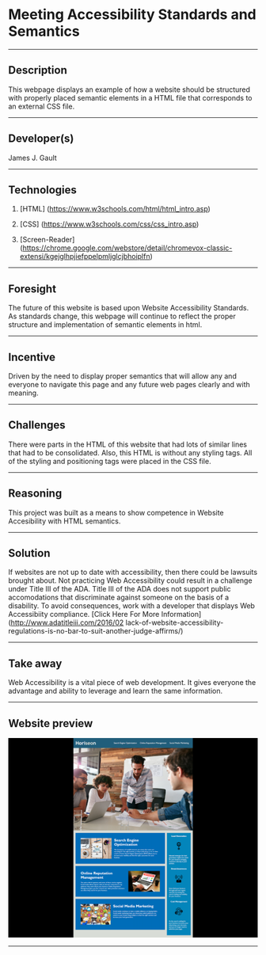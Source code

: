 # Meeting Accessibility Standards and Semantics

---

## Description

This webpage displays an example of how a website should be structured with properly placed semantic elements in a HTML file that corresponds to an external CSS file.

---

## Developer(s)

James J. Gault

---

## Technologies

1. [HTML] (<https://www.w3schools.com/html/html_intro.asp>)

2. [CSS] (<https://www.w3schools.com/css/css_intro.asp>)

3. [Screen-Reader] (<https://chrome.google.com/webstore/detail/chromevox-classic-extensi/kgejglhpjiefppelpmljglcjbhoiplfn>)

---

## Foresight

The future of this website is based upon Website Accessibility Standards. As standards change, this webpage will continue to reflect the proper structure and implementation of semantic elements in html.

---

## Incentive

Driven by the need to display proper semantics that will allow any and everyone to navigate this page and any future web pages clearly and with meaning.

---

## Challenges

There were parts in the HTML of this website that had lots of similar lines that had to be consolidated. Also, this HTML is without any styling tags. All of the styling and positioning tags were placed in the CSS file.

---

## Reasoning

This project was built as a means to show competence in Website Accesibility with HTML semantics.

---

## Solution

If websites are not up to date with accessibility, then there could be lawsuits brought about. Not practicing Web Accessibility could result in a challenge under Title III of the ADA. Title III of the ADA does not support public accomodations that discriminate against someone on the basis of a disability. To avoid consequences, work with a developer that displays Web Accessibiity compliance. [Click Here For More Information] (<http://www.adatitleiii.com/2016/02> lack-of-website-accessibility-regulations-is-no-bar-to-suit-another-judge-affirms/)

---

## Take away

Web Accessibility is a vital piece of web development. It gives everyone the advantage and ability to leverage and learn the same information.

---

## Website preview

![alt text](horiseon-readme-img.png)

---